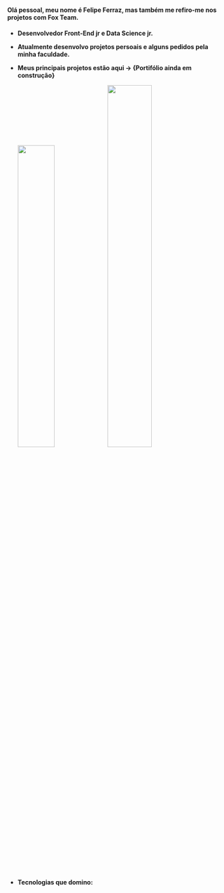 <h4>Olá pessoal, meu nome é Felipe Ferraz, mas também me refiro-me nos projetos com Fox Team.<h4/>

- Desenvolvedor Front-End jr e Data Science jr.

- Atualmente desenvolvo projetos persoais e alguns pedidos pela minha faculdade.
 
- Meus principais projetos estão aqui -> {Portifólio ainda em construção}
  
  <div>
      <a href="https://github.com/felipeferrazpublic"><a/>
      <img heigth="180px" width="42%" src="https://github-readme-stats.vercel.app/api?username=felipeferrazpublic&show_icons=true&theme=tokyonight"/>
      <img heigth="160px" width="46%" src="https://github-readme-stats.vercel.app/api/top-langs/?username=felipeferrazpublic&layout=compact&theme=tokyonight"/>
  <div/>
- Tecnologias que domino:

